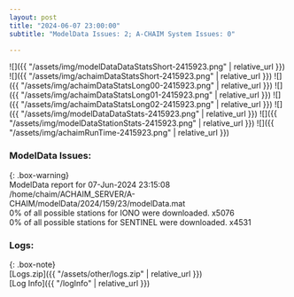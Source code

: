 ```yaml
---
layout: post
title: "2024-06-07 23:00:00"
subtitle: "ModelData Issues: 2; A-CHAIM System Issues: 0"

---
```


![]({{ "/assets/img/modelDataDataStatsShort-2415923.png" | relative_url }})
![]({{ "/assets/img/achaimDataStatsShort-2415923.png" | relative_url }})
![]({{ "/assets/img/achaimDataStatsLong00-2415923.png" | relative_url }})
![]({{ "/assets/img/achaimDataStatsLong01-2415923.png" | relative_url }})
![]({{ "/assets/img/achaimDataStatsLong02-2415923.png" | relative_url }})
![]({{ "/assets/img/modelDataDataStats-2415923.png" | relative_url }})
![]({{ "/assets/img/modelDataStationStats-2415923.png" | relative_url }})
![]({{ "/assets/img/achaimRunTime-2415923.png" | relative_url }})


### ModelData Issues:  
  
{: .box-warning}  
 ModelData report for 07-Jun-2024 23:15:08   
 /home/chaim/ACHAIM_SERVER/A-CHAIM/modelData/2024/159/23/modelData.mat   
 0% of all possible stations for IONO were downloaded. x5076   
 0% of all possible stations for SENTINEL were downloaded. x4531   
  


### Logs:  
  
{: .box-note}  
[Logs.zip]({{ "/assets/other/logs.zip" | relative_url }})  
[Log Info]({{ "/logInfo" | relative_url }})  
